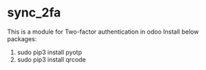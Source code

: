 # sync_2fa
This is a module for Two-factor authentication in odoo
Install below packages:
1. sudo pip3 install pyotp
2. sudo pip3 install qrcode
